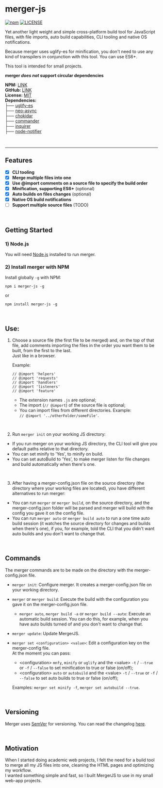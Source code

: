 ﻿# merger-js
[![npm](https://img.shields.io/npm/v/merger-js.svg)](https://www.npmjs.com/package/merger-js) [![LICENSE](https://img.shields.io/npm/l/merger-js.svg)](https://github.com/joao-neves95/merger-js/blob/master/LICENSE) 

 Yet another light weight and simple cross-platform build tool for JavaScript files, with file imports, auto build capabilities, CLI tooling and native OS notifications.
 
 Because merger uses uglify-es for minification, you don't need to use any kind of transpilers in conjunction with this tool. You can use ES6+.
 
 This tool is intended for small projects.
 
 **merger *does not* support circular dependencies**
 
 **NPM:** [LINK](https://www.npmjs.com/package/merger-js)<br/>
 **GitHub:** [LINK](https://github.com/joao-neves95/merger-js)<br/>
 **License:** [MIT](https://github.com/joao-neves95/merger-js/blob/master/LICENSE)<br/>
 **Dependencies:**<br/>
 ├── [uglify-es](https://www.npmjs.com/package/uglify-es)<br/>
 ├── [neo-async](https://github.com/suguru03/neo-async)<br/>
 ├── [chokidar](https://github.com/paulmillr/chokidar)<br/>
 ├── [commander](https://github.com/tj/commander.js)<br/>
 ├── [inquirer](https://github.com/SBoudrias/Inquirer.js)<br/>
 ├── [node-notifier](https://github.com/mikaelbr/node-notifier)<br/>
 
 <br/>
 
 ---
 
## Features
 - [x] **CLI tooling**
 - [x] **Merge multiple files into one**
 - [x] **Use @import comments on a source file to specify the build order**
 - [x] **Minification, supporting ES6+** (optional)
 - [x] **Auto builds on files changes** (optional)
 - [x] **Native OS build notifications**
 - [ ] **Support multiple source files** (TODO)

&nbsp;

## Getting Started

### 1) Node.js

You will need [Node.js](https://nodejs.org/en/) installed to run merger.

### 2) Install merger with NPM

Install globally ```-g``` with NPM:

```
npm i merger-js -g
```
or 


```
npm install merger-js -g
```

&nbsp;

## Use:

1) Choose a source file (the first file to be merged) and, on the top of that file, add comments importing the files in the order you want them to be built, from the first to the last.<br/>
   Just like in a browser.
   
   Example:
   ```
   // @import 'helpers'
   // @import 'requests'
   // @import 'handlers'
   // @import 'listeners'
   // @import 'feature'
   ```
   - The extension names ```.js``` are optional;
   - The import (```// @import```) of the source file is optional;
   - You can import files from different directories. Example:<br/>
     ```// @import '../otherFolder/someFile'```.

&nbsp;

2) Run ```merger init``` on your working JS directory:
- If you run merger on your working JS directory, the CLI tool will give you default paths relative to that directory.
- You can set minify to 'Yes', to minify on build.
- You can set autoBuild to 'Yes', to make merger listen for file changes and build automatically when there's one. 

&nbsp;

3) After having a merger-config.json file on the source directory (the directory where your working files are located), you have different alternatives to run merger:
- You can run ```merger``` or ```merger build```, on the source directory, and the merger-config.json folder will be parsed and merger will build with the config you gave it on the config file.
- You can run ```merger auto``` or ```merger build auto``` to run a one time auto build session (it watches the source directory for changes and builds when there's one), if you, for example, told the CLI that you didn't want auto builds and you don't want to change that.

&nbsp;

## Commands

The merger commands are to be made on the directory with the merger-config.json file.

- ```merger init```: Configure merger. It creates a merger-config.json file on your working directory.

- ```merger``` or ```merger build```: Execute the build with the configuration you gave it on the merger-config.json file.
  - ```merger auto```, ```merger build -a``` or ```merger build --auto```: Execute an automatic build session. You can do this, for example, when you have auto builds turned of and you don't want to change that.
- ```merger update```: Update MergerJS.
- ```merger set <configuration> <value>```: Edit a configuration key on the merger-config file.<br/>
  At the moment you can pass:
  - \<configuration\> ```mnfy```, ```minify``` or ```uglify``` and the \<value\> ```-t``` / ```--true``` or ```-f``` / ```--false``` to set minification to true or false (on/off);
  - \<configuration\> ```auto``` or ```autobuild``` and the \<value\> ```-t``` / ```--true``` or ```-f``` / ```--false``` to set auto builds to true or false (on/off);
  
  Examples: ```merger set minify -f```, ```merger set autobuild --true```.

&nbsp;

## Versioning

Merger uses [SemVer](https://semver.org/) for versioning. You can read the changelog [here](https://github.com/joao-neves95/merger-js/blob/master/CHANGELOG.md).

&nbsp;

## Motivation

When I started doing academic web projects, I felt the need for a build tool to merge all my JS files into one, cleaning the HTML pages and optimizing my workflow.<br/>
I wanted something simple and fast, so I built MergerJS to use in my small web-app projects.
